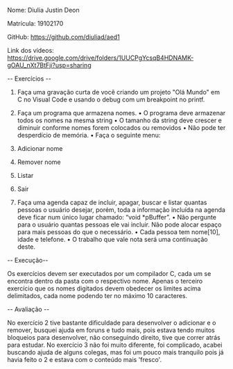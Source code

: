 Nome: Diulia Justin Deon

Matrícula: 19102170

GitHub: https://github.com/diuliad/aed1

Link dos vídeos: https://drive.google.com/drive/folders/1UUCPgYcsqB4HDNAMK-gOAU_nXt7BtFji?usp=sharing

-- Exercícios --

1) Faça uma gravação curta de você criando um projeto "Olá Mundo" em C no Visual Code e usando o debug com um breakpoint no printf.

2) Faça um programa que armazena nomes.
• O programa deve armazenar todos os nomes na mesma string
• O tamanho da string deve crescer e diminuir conforme nomes forem colocados ou removidos
• Não pode ter desperdício de memória.
• Faça o seguinte menu:
1) Adicionar nome
2) Remover nome
3) Listar
4) Sair

3) Faça uma agenda capaz de incluir, apagar, buscar e listar quantas pessoas o usuário desejar, porém, toda a informação incluída na agenda deve ficar num único lugar chamado: “void *pBuffer”.
• Não pergunte para o usuário quantas pessoas ele vai incluir. Não pode alocar espaço para mais pessoas do que o necessário.
• Cada pessoa tem nome[10], idade e telefone.
• O trabalho que vale nota será uma continuação deste.

-- Execução--

Os exercícios devem ser executados por um compilador C, cada um se encontra dentro da pasta com o respectivo nome.
Apenas o terceiro exercício que os nomes digitados devem obedecer os limites acima delimitados, cada nome podendo ter no máximo 10 caracteres.

-- Avaliação --

No exercício 2 tive bastante dificuldade para desenvolver o adicionar e o remover, busquei ajuda em foruns e tudo mais, pois estava tendo muitos bloqueios para desenvolver, não conseguindo direito, tive que correr atrás para estudar.
No exercício 3 não foi muito diferente, foi complicado, acabei buscando ajuda de alguns colegas, mas foi um pouco mais tranquilo pois já havia feito o 2 e estava com o conteúdo mais 'fresco'.
